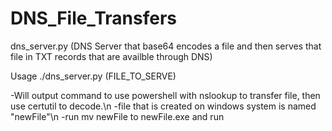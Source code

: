 # DNS_File_Transfers

dns_server.py (DNS Server that base64 encodes a file and then serves that file in TXT records that are availble through DNS)

Usage 
./dns_server.py (FILE_TO_SERVE)

-Will output command to use powershell with nslookup to transfer file, then use certutil to decode.\n
-file that is created on windows system is named "newFile"\n
-run mv newFile to newFile.exe and run


